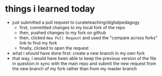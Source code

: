 # things i learned today

- just submitted a pull request to curateteaching/digitalpedagogy
	- first, committed changes to my local fork of the repo
	- then, pushed changes to my fork on github
	- then, clicked ```New Pull Request``` and used the "compare across forks" link to find my fork
	- finally, clicked to open the request
- what i *should* have done first: create a new branch in my own fork
- that way, i would have been able to keep the previous version of the file in question in sync with the main repo and submit the new request from the new branch of my fork rather than from my master branch
